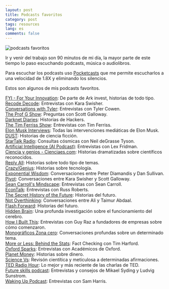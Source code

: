 ```yaml
---
layout: post
title: Podcasts favoritos
category: post
tags: resources
lang: es
comments: false
---
```


![podcasts favoritos](/images/20200427podcastsfavoritos.png)

Ir y venir del trabajo son 90 minutos de mi día, la mayor parte de este tiempo lo paso escuchando podcasts, música o audiolibros.

Para escuchar los podcasts uso [Pocketcasts](http://pocketcasts.com) que me permite escucharlos a una velocidad de 1.8X y eliminando los silencios.

Estos son algunos de mis podcasts favoritos.

<!--more-->

<a href="https://ark-invest.com/">FYI - For Your Innovation</a>: De parte de Ark invest, historias de todo tipo.   
<a href="https://www.vox.com/recode-decode-podcast-kara-swisher">Recode Decode</a>: Entrevistas con Kara Swisher.    
<a href="https://conversationswithtyler.com/">Conversations with Tyler</a>: Entrevistas con Tyler Cowen.   
<a href="https://podcasts.apple.com/us/podcast/the-prof-g-show-with-scott-galloway/id1498802610">The Prof G Show</a>: Preguntas con Scott Galloway.  
<a href="https://darknetdiaries.com/">Darknet Diaries</a>: Historias de Hackers.  
<a href="https://tim.blog/podcast/">The Tim Ferriss Show</a>: Entrevistas con Tim Ferriss.     
<a href="https://www.spreaker.com/show/4108582/episodes/feed">Elon Musk Interviews</a>: Todas las intervenciones mediáticas de Elon Musk.   
<a href="https://watchdust.com/">DUST</a>: Historias de ciencia ficción.  
<a href="https://www.startalkradio.net/">StarTalk Radio</a>: Consultas cósmicas con Neil deGrasse Tyson.   
<a href="https://lexfridman.com/ai/">Artificial Intelligence (AI Podcast)</a>: Entrevistas con Lex Fridman.  
<a href="http://feeds.feedburner.com/GeniosDeLaCiencia">Ciencia y genios - Cienciaes.com</a>: Historias dramatizadas sobre científicos reconocidos.   
<a href="https://gimletmedia.com/shows/reply-all">Reply All</a>: Historias sobre todo tipo de temas.  
<a href="https://www.theatlantic.com/podcasts/crazygenius/">Crazy/Genius</a>: Historias sobre tecnología.  
<a href="http://podcast.diamandis.com/">Exponential Wisdom</a>: Conversaciones entre Peter Diamandis y Dan Sullivan.  
<a href="https://podcasts.apple.com/us/podcast/pivot/id1073226719">Pivot</a>: Conversaciones entre Kara Swisher y Scott Galloway.  
<a href="https://rss.art19.com/sean-carrolls-mindscape">Sean Carroll's Mindscape</a>: Entrevistas con Sean Carroll.  
<a href="https://www.econtalk.org/">EconTalk</a>: Entrevistas con Russ Roberts.  
<a href="https://slate.com/podcasts/the-secret-history-of-the-future">The Secret History of the Future</a>: Historias del futuro.   
<a href="https://www.notoverthinking.com/">Not Overthinking</a>: Conversaciones entre Ali y Taimur Abdaal.  
<a href="https://www.flashforwardpod.com/">Flash Forward</a>: Historias del futuro.  
<a href="http://www.npr.org/series/423302056/hidden-brain">Hidden Brain</a>: Una profunda investigación sobre el funcionamiento del cerebro.   
<a href="http://www.npr.org/podcasts/510313/how-i-built-this">How I Built This</a>: Entrevistas con Guy Raz a fundadores de empresas sobre cómo comenzaron.  
<a href="http://www.32rumbos.com/monograficos.htm">Monográficos Zona cero</a>: Conversaciones profundas sobre un determinado tema.  
<a href="http://www.bbc.co.uk/programmes/p02nrss1">More or Less: Behind the Stats</a>: Fact Checking con Tim Harford.  
<a href="https://www.oxfordsparks.ox.ac.uk/">Oxford Sparks</a>: Entrevistas con Académicos de Oxford.  
<a href="http://www.npr.org/sections/money/">Planet Money</a>: Historias sobre dinero.  
<a href="https://www.gimletmedia.com/science-vs/">Science Vs</a>: Revisón cientítica y meticulosa a determinadas afirmaciones.   
<a href="http://www.npr.org/programs/ted-radio-hour/">TED Radio Hour</a>: Lo mejor y más reciente de las charlas de TED.   
<a href="https://futureskillspodcast.com/">Future skills podcast</a>: Entrevistas y consejos de Mikael Syding y Ludvig Sunstrom.   
<a href="https://samharris.org/podcast/">Waking Up Podcast</a>: Entrevistas con Sam Harris.  